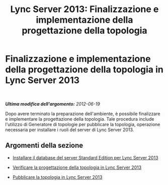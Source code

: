 ﻿---
title: 'Lync Server 2013: Finalizzazione e implementazione della progettazione della topologia'
TOCTitle: Finalizzazione e implementazione della progettazione della topologia
ms:assetid: 0d84dc98-de6f-4c85-b3f8-0b07d10dbcfc
ms:mtpsurl: https://technet.microsoft.com/it-it/library/Gg398178(v=OCS.15)
ms:contentKeyID: 49299670
ms.date: 08/24/2015
mtps_version: v=OCS.15
ms.translationtype: HT
---

# Finalizzazione e implementazione della progettazione della topologia in Lync Server 2013

 

_**Ultima modifica dell'argomento:** 2012-06-19_

Dopo avere terminato la preparazione dell'ambiente, è possibile finalizzare e implementare la progettazione della topologia. Tale procedura include l'utilizzo di Generatore di topologie per pubblicare la topologia, operazione necessaria per installare i ruoli del server di Lync Server 2013.

## Argomenti della sezione

  - [Installare il database del server Standard Edition per Lync Server 2013](lync-server-2013-install-standard-edition-server-database.md)

  - [Verificare la progettazione della topologia in Lync Server 2013](lync-server-2013-verify-the-topology-design.md)

  - [Pubblicare la topologia in Lync Server 2013](lync-server-2013-publish-the-topology.md)

